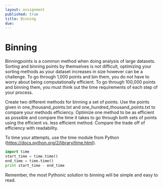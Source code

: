 ```yaml
---
layout: assignment
published: true
title: Binning
due: 
---
```


# Binning 

Binningpoints is a common method when doing analysis of large datasets.  Sorting and binning points by themselves is not difficult, optimizing your sorting methods as your dataset increases in size however can be a challenge.  To go through 1,000 points and bin them, you do not have to worry about being computationally efficient.  To go through 100,000 points and binning them, you must think out the time requirements of each step of your process.

Create two different methods for binning a set of points.  Use the points given in one_thousand_points.txt and one_hundred_thousand_points.txt to compare your methods efficiency.  Optimize one method to be as efficient as possible and compare the time it takes to go through both sets of points using the efficient vs. less efficient method.  Compare the trade off of efficiency with readability.

To time your attempts, use the time module from Python (https://docs.python.org/2/library/time.html).
~~~ python
import time
start_time = time.time()
end_time = time.time()
print start_time - end_time
~~~


Remember, the most Pythonic solution to binning will be simple and easy to read.



